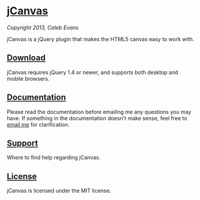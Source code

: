 # [jCanvas](http://calebevans.me/projects/jcanvas/)
*Copyright 2013, Caleb Evans*

jCanvas is a jQuery plugin that makes the HTML5 canvas easy to work with.

## [Download](http://calebevans.me/projects/jcanvas/downloads.php)

jCanvas requires jQuery 1.4 or newer, and supports both desktop and mobile browsers.

## [Documentation](http://calebevans.me/projects/jcanvas/downloads.php)

Please read the documentation before emailing me any questions you may have. If something in the documentation doesn't make sense, feel free to [email me](mailto:calebevans.me@gmail.com) for clarification.

## [Support](http://calebevans.me/projects/jcanvas/support.php)

Where to find help regarding jCanvas.

## [License](https://github.com/caleb531/jcanvas/blob/master/license.txt)

jCanvas is licensed under the MIT license.